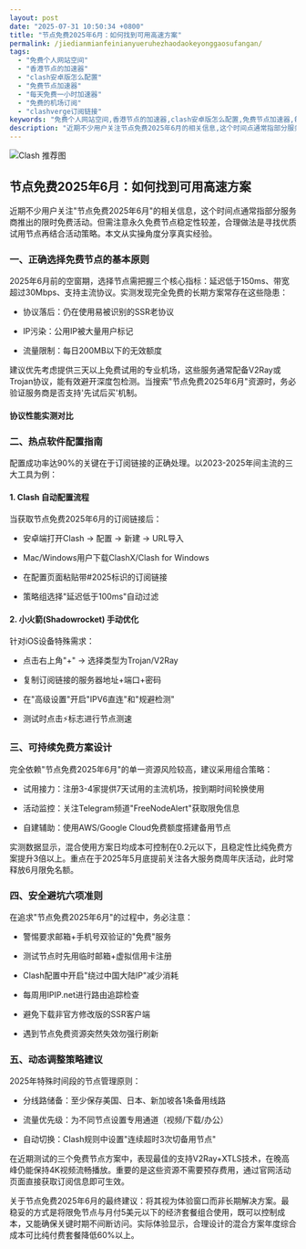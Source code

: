 ```yaml
---
layout: post
date: "2025-07-31 10:50:34 +0800"
title: "节点免费2025年6月：如何找到可用高速方案"
permalink: /jiedianmianfeinianyueruhezhaodaokeyonggaosufangan/
tags:
  - "免费个人网站空间"
  - "香港节点的加速器"
  - "clash安卓版怎么配置"
  - "免费节点加速器"
  - "每天免费一小时加速器"
  - "免费的机场订阅"
  - "clashverge订阅链接"
keywords: "免费个人网站空间,香港节点的加速器,clash安卓版怎么配置,免费节点加速器,每天免费一小时加速器,免费的机场订阅,clashverge订阅链接"
description: "近期不少用户关注节点免费2025年6月的相关信息,这个时间点通常指部分服务商推出的限时免费活动。但需注意永久免费节点稳定性较差,合理做法是寻找优质试用节点再结合活动策略。本文从实操角度分享真实经验。"
---
```

![Clash 推荐图](https://clashjd.github.io/assets/img/clash订阅节点购买.png)

## 节点免费2025年6月：如何找到可用高速方案

近期不少用户关注"节点免费2025年6月"的相关信息，这个时间点通常指部分服务商推出的限时免费活动。但需注意永久免费节点稳定性较差，合理做法是寻找优质试用节点再结合活动策略。本文从实操角度分享真实经验。

### 一、正确选择免费节点的基本原则

2025年6月前的空窗期，选择节点需把握三个核心指标：延迟低于150ms、带宽超过30Mbps、支持主流协议。实测发现完全免费的长期方案常存在这些隐患：

- 协议落后：仍在使用易被识别的SSR老协议

- IP污染：公用IP被大量用户标记

- 流量限制：每日200MB以下的无效额度

建议优先考虑提供三天以上免费试用的专业机场，这些服务通常配备V2Ray或Trojan协议，能有效避开深度包检测。当搜索"节点免费2025年6月"资源时，务必验证服务商是否支持'先试后买'机制。

#### 协议性能实测对比

### 二、热点软件配置指南

配置成功率达90%的关键在于订阅链接的正确处理。以2023-2025年间主流的三大工具为例：

#### 1. Clash 自动配置流程

当获取节点免费2025年6月的订阅链接后：

- 安卓端打开Clash → 配置 → 新建 → URL导入

- Mac/Windows用户下载ClashX/Clash for Windows

- 在配置页面粘贴带#2025标识的订阅链接

- 策略组选择"延迟低于100ms"自动过滤

#### 2. 小火箭(Shadowrocket) 手动优化

针对iOS设备特殊需求：

- 点击右上角"+" → 选择类型为Trojan/V2Ray

- 复制订阅链接的服务器地址+端口+密码

- 在"高级设置"开启"IPV6直连"和"规避检测"

- 测试时点击⚡标志进行节点测速

### 三、可持续免费方案设计

完全依赖"节点免费2025年6月"的单一资源风险较高，建议采用组合策略：

- 试用接力：注册3-4家提供7天试用的主流机场，按到期时间轮换使用

- 活动监控：关注Telegram频道"FreeNodeAlert"获取限免信息

- 自建辅助：使用AWS/Google Cloud免费额度搭建备用节点

实测数据显示，混合使用方案日均成本可控制在0.2元以下，且稳定性比纯免费方案提升3倍以上。重点在于2025年5月底提前关注各大服务商周年庆活动，此时常释放6月限免名额。

### 四、安全避坑六项准则

在追求"节点免费2025年6月"的过程中，务必注意：

- 警惕要求邮箱+手机号双验证的"免费"服务

- 测试节点时先用临时邮箱+虚拟信用卡注册

- Clash配置中开启"绕过中国大陆IP"减少消耗

- 每周用IPIP.net进行路由追踪检查

- 避免下载非官方修改版的SSR客户端

- 遇到节点免费资源突然失效勿强行刷新

### 五、动态调整策略建议

2025年特殊时间段的节点管理原则：

- 分线路储备：至少保存美国、日本、新加坡各1条备用线路

- 流量优先级：为不同节点设置专用通道（视频/下载/办公）

- 自动切换：Clash规则中设置"连续超时3次切备用节点"

在近期测试的三个免费节点方案中，表现最佳的支持V2Ray+XTLS技术，在晚高峰仍能保持4K视频流畅播放。重要的是这些资源不需要预存费用，通过官网活动页面直接获取订阅信息即可生效。

关于节点免费2025年6月的最终建议：将其视为体验窗口而非长期解决方案。最稳妥的方式是将限免节点与月付5美元以下的经济套餐组合使用，既可以控制成本，又能确保关键时期不间断访问。实际体验显示，合理设计的混合方案年度综合成本可比纯付费套餐降低60%以上。
